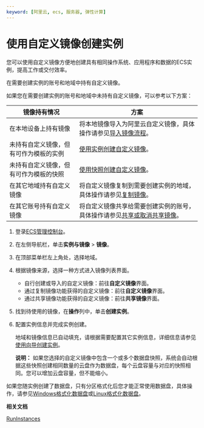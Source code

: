 ```yaml
---
keyword: [阿里云, ecs, 服务器, 弹性计算]
---
```


# 使用自定义镜像创建实例

您可以使用自定义镜像方便地创建具有相同操作系统、应用程序和数据的ECS实例，提高工作或交付效率。

在需要创建实例的账号和地域中持有自定义镜像。

如果您在需要创建实例的账号和地域中未持有自定义镜像，可以参考以下方案：

|镜像持有情况|方案|
|------|--|
|在本地设备上持有镜像|将本地镜像导入为阿里云自定义镜像，具体操作请参见[导入镜像流程](/intl.zh-CN/镜像/自定义镜像/导入镜像/导入镜像流程.md)。|
|未持有自定义镜像，但有可作为模板的实例|[使用实例创建自定义镜像](/intl.zh-CN/镜像/自定义镜像/创建自定义镜像/使用实例创建自定义镜像.md)。|
|未持有自定义镜像，但有可作为模板的快照|[使用快照创建自定义镜像](/intl.zh-CN/镜像/自定义镜像/创建自定义镜像/使用快照创建自定义镜像.md)。|
|在其它地域持有自定义镜像|将自定义镜像复制到需要创建实例的地域，具体操作请参见[复制镜像](/intl.zh-CN/镜像/自定义镜像/复制镜像.md)。|
|在其它账号持有自定义镜像|将自定义镜像共享给需要创建实例的账号，具体操作请参见[共享或取消共享镜像](/intl.zh-CN/镜像/自定义镜像/共享或取消共享镜像.md)。|

1.  登录[ECS管理控制台](https://ecs.console.aliyun.com)。

2.  在左侧导航栏，单击**实例与镜像** \> **镜像**。

3.  在顶部菜单栏左上角处，选择地域。

4.  根据镜像来源，选择一种方式进入镜像列表界面。

    -   自行创建或导入的自定义镜像：前往**自定义镜像**界面。
    -   通过复制镜像功能获得的自定义镜像：前往**自定义镜像**界面。
    -   通过共享镜像功能获得的自定义镜像：前往**共享镜像**界面。
5.  找到待使用的镜像，在**操作**列中，单击**创建实例**。

6.  配置实例信息并完成实例创建。

    地域和镜像信息已自动填充，请根据需要配置其它实例信息，详细信息请参见[使用向导创建实例](/intl.zh-CN/实例/创建实例/使用向导创建实例.md)。

    **说明：** 如果您选择的自定义镜像中包含一个或多个数据盘快照，系统会自动根据这些快照创建相同数量的云盘作为数据盘，每个云盘容量与对应的快照相同。您可以增加云盘容量，但不能缩小。


如果您随实例创建了数据盘，只有分区格式化后您才能正常使用数据盘，具体操作，请参见[Windows格式化数据盘](/intl.zh-CN/块存储/云盘/分区格式化数据盘/Windows格式化数据盘.md)或[Linux格式化数据盘](/intl.zh-CN/块存储/云盘/分区格式化数据盘/Linux格式化数据盘.md)。

**相关文档**  


[RunInstances](/intl.zh-CN/API参考/实例/RunInstances.md)

